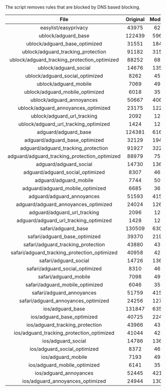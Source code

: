 The script removes rules that are blocked by DNS based blocking.


| File | Original | Modified |
|:----:|:-----:|:-----:|
| easylist/easyprivacy | 43975 | 6267 |
| ublock/adguard_base | 122439 | 59616 |
| ublock/adguard_base_optimized | 31551 | 18435 |
| ublock/adguard_tracking_protection | 91182 | 31520 |
| ublock/adguard_tracking_protection_optimized | 88252 | 6858 |
| ublock/adguard_social | 14676 | 13592 |
| ublock/adguard_social_optimized | 8262 | 4575 |
| ublock/adguard_mobile | 7069 | 4900 |
| ublock/adguard_mobile_optimized | 6018 | 3505 |
| ublock/adguard_annoyances | 50667 | 40657 |
| ublock/adguard_annoyances_optimized | 23175 | 12241 |
| ublock/adguard_url_tracking | 2092 | 1241 |
| ublock/adguard_url_tracking_optimized | 1424 | 1238 |
| adguard/adguard_base | 124381 | 61660 |
| adguard/adguard_base_optimized | 32129 | 19470 |
| adguard/adguard_tracking_protection | 91927 | 32211 |
| adguard/adguard_tracking_protection_optimized | 88979 | 7535 |
| adguard/adguard_social | 14730 | 13654 |
| adguard/adguard_social_optimized | 8307 | 4620 |
| adguard/adguard_mobile | 7744 | 5074 |
| adguard/adguard_mobile_optimized | 6685 | 3673 |
| adguard/adguard_annoyances | 51593 | 41505 |
| adguard/adguard_annoyances_optimized | 24024 | 12651 |
| adguard/adguard_url_tracking | 2096 | 1246 |
| adguard/adguard_url_tracking_optimized | 1428 | 1243 |
| safari/adguard_base | 130509 | 63053 |
| safari/adguard_base_optimized | 39370 | 21903 |
| safari/adguard_tracking_protection | 43880 | 4378 |
| safari/adguard_tracking_protection_optimized | 40958 | 4234 |
| safari/adguard_social | 14726 | 13644 |
| safari/adguard_social_optimized | 8310 | 4610 |
| safari/adguard_mobile | 7098 | 4936 |
| safari/adguard_mobile_optimized | 6046 | 3536 |
| safari/adguard_annoyances | 51759 | 41596 |
| safari/adguard_annoyances_optimized | 24256 | 12721 |
| ios/adguard_base | 131847 | 63573 |
| ios/adguard_base_optimized | 40725 | 22421 |
| ios/adguard_tracking_protection | 43966 | 4386 |
| ios/adguard_tracking_protection_optimized | 41044 | 4242 |
| ios/adguard_social | 14786 | 13676 |
| ios/adguard_social_optimized | 8372 | 4624 |
| ios/adguard_mobile | 7193 | 4978 |
| ios/adguard_mobile_optimized | 6141 | 3575 |
| ios/adguard_annoyances | 52445 | 42175 |
| ios/adguard_annoyances_optimized | 24944 | 13009 |